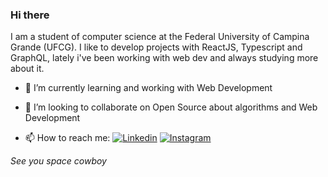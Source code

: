 ### Hi there  

I am a student of computer science at the Federal University of Campina Grande (UFCG). I like to develop projects with ReactJS, Typescript and GraphQL, lately i've been working with web dev and always studying more about it.



- 🌱 I’m currently learning and working with Web Development

- 👯 I’m looking to collaborate on Open Source about algorithms and Web Development


- 📫 How to reach me: 
[![Linkedin](https://img.shields.io/badge/-LinkedIn-blue?style=flat&logo=linkedin)](https://www.linkedin.com/in/brener-quevedo)
[![Instagram](https://img.shields.io/badge/-Instagram-e4405f?style=flat&logo=instagram&logoColor=white)](https://www.instagram.com/brenerquevedo)


 *See you space cowboy*
 

